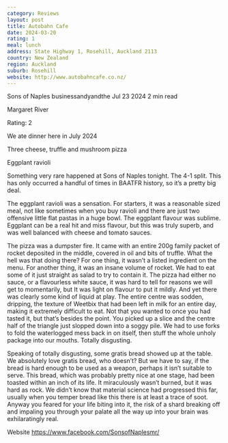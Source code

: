 ```yaml
---
category: Reviews
layout: post
title: Autobahn Cafe
date: 2024-03-20
rating: 1
meal: lunch
address: State Highway 1, Rosehill, Auckland 2113
country: New Zealand
region: Auckland
suburb: Rosehill
website: http://www.autobahncafe.co.nz/
---
```


Sons of Naples 
businessandyandthe
Jul 23 2024
2 min read


Margaret River 

Rating: 2 

We ate dinner here in July 2024 

Three cheese, truffle and mushroom pizza 

Eggplant ravioli 

Something very rare happened at Sons of Naples tonight. The 4-1 split. This has only occurred a handful of times in BAATFR history, so it’s a pretty big deal. 

The eggplant ravioli was a sensation. For starters, it was a reasonable sized meal, not like sometimes when you buy ravioli and there are just two offensive little flat pastas in a huge bowl. The eggplant flavour was sublime. Eggplant can be a real hit and miss flavour, but this was truly superb, and was well balanced with cheese and tomato sauces. 

The pizza was a dumpster fire. It came with an entire 200g family packet of rocket deposited in the middle, covered in oil and bits of truffle. What the hell was that doing there? For one thing, it wasn’t a listed ingredient on the menu. For another thing, it was an insane volume of rocket. We had to eat some of it just straight as salad to try to contain it. The pizza had either no sauce, or a flavourless white sauce, it was hard to tell for reasons we will get to momentarily, but It was light on flavour to put it mildly. And yet there was clearly some kind of liquid at play. The entire centre was sodden, dripping, the texture of Weetbix that had been left in milk for an entire day, making it extremely difficult to eat. Not that you wanted to once you had tasted it, but that’s besides the point. You picked up a slice and the centre half of the triangle just slopped down into a soggy pile. We had to use forks to fold the waterlogged mess back in on itself, then stuff the whole unholy package into our mouths. Totally disgusting. 

Speaking of totally disgusting, some gratis bread showed up at the table. We absolutely love gratis bread, who doesn’t? But we have to say, if the bread is hard enough to be used as a weapon, perhaps it isn’t suitable to serve. This bread, which was probably pretty nice at one stage, had been toasted within an inch of its life. It miraculously wasn’t burned, but it was hard as rock. We didn’t know that material science had progressed this far, usually when you temper bread like this there is at least a trace of soot. Anyway you feared for your life biting into it, the risk of a shard breaking off and impaling you through your palate all the way up into your brain was exhilaratingly real. 

Website https://www.facebook.com/SonsofNaplesmr/